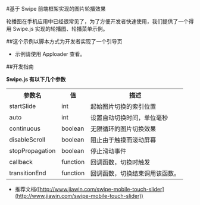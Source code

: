 #基于 Swipe 前端框架实现的图片轮播效果

轮播图在手机应用中已经很常见了，为了方便开发者快速使用，我们提供了一个得用 Swipe.js 实现的轮播图、轮播菜单示例。

##这个示例以脚本方式为开发者实现了一个引导页

* 示例请使用 Apploader 查看。

##开发指南

**Swipe.js 有以下几个参数**
<table>
<tr>
    <th>参数名</th><th>值</th><th>描述</th>
</tr>
<tr>
    <td>startSlide</td>
    <td>int</td>
    <td>起始图片切换的索引位置</td>
</tr>
<tr>
    <td>auto</td>
    <td>int</td>
    <td>设置自动切换时间，单位毫秒</td>
</tr>
<tr>
    <td>continuous</td>
    <td>boolean</td>
    <td>无限循环的图片切换效果</td>
</tr>
<tr>
    <td>disableScroll</td>
    <td>boolean</td>
    <td>阻止由于触摸而滚动屏幕</td>
</tr>
<tr>
    <td>stopPropagation</td>
    <td>boolean</td>
    <td>停止滑动事件</td>
</tr>
<tr>
    <td>callback</td>
    <td>function</td>
    <td>回调函数，切换时触发</td>
</tr>
<tr>
    <td>transitionEnd</td>
    <td>function</td>
    <td>回调函数，切换结束调用该函数。</td>
</tr>
</table>

* 推荐文档([http://www.jiawin.com/swipe-mobile-touch-slider](http://www.jiawin.com/swipe-mobile-touch-slider))